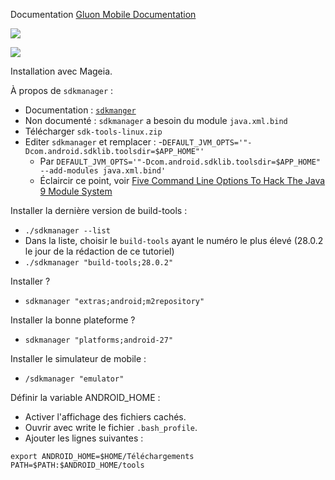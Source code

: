Documentation [Gluon Mobile Documentation](http://docs.gluonhq.com/charm)

![](http://docs.gluonhq.com/charm/5.0.1/images/arch/gluon-arch1.png)

![](http://docs.gluonhq.com/charm/5.0.1/images/arch/gluonmobile-docs-tooling.png)

Installation avec Mageia.

À propos de  `sdkmanager` :

- Documentation : [`sdkmanger`](https://developer.android.com/studio/command-line/sdkmanager)
- Non documenté : `sdkmanager` a besoin du module `java.xml.bind`
- Télécharger `sdk-tools-linux.zip`
- Editer `sdkmanager` et remplacer :
  -`DEFAULT_JVM_OPTS='"-Dcom.android.sdklib.toolsdir=$APP_HOME"'`
  - Par `DEFAULT_JVM_OPTS='"-Dcom.android.sdklib.toolsdir=$APP_HOME" --add-modules java.xml.bind'`
  - Éclaircir ce point, voir [Five Command Line Options To Hack The Java 9 Module System](https://blog.codefx.org/java/five-command-line-options-to-hack-the-java-9-module-system/)

Installer la dernière version de build-tools :
- `./sdkmanager --list`
- Dans la liste, choisir le `build-tools` ayant le numéro le plus élevé (28.0.2 le jour de la rédaction de ce tutoriel)
- `./sdkmanager "build-tools;28.0.2"`

Installer ?
- `sdkmanager "extras;android;m2repository"`

Installer la bonne plateforme ?
- `sdkmanager "platforms;android-27"`

Installer le simulateur de mobile :
- `/sdkmanager "emulator"`

Définir la variable ANDROID_HOME :
- Activer l'affichage des fichiers cachés.
- Ouvrir avec write le fichier `.bash_profile`.
- Ajouter les lignes suivantes :
```
export ANDROID_HOME=$HOME/Téléchargements
PATH=$PATH:$ANDROID_HOME/tools
```
